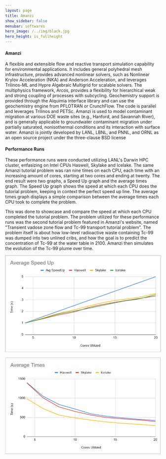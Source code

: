 ```yaml
---
layout: page
title: Amanzi
show_sidebar: false
menubar: softwares
hero_image: /../img/black.jpg
hero_height: is_fullheight
---
```


#### Amanzi [<i class="fas fa-book"></i>](https://amanzi.github.io/) [<i class="fab fa-github"></i>](https://github.com/amanzi/amanzi) 
A flexible and extensible flow and reactive transport simulation capability for environmental applications.  It includes general polyhedral mesh infrastructure, provides advanced nonlinear solvers, such as Nonlinear Krylov Acceleration (NKA) and Anderson Acceleration, and leverages Trilinos-ML and Hypre Algebraic Multigrid for scalable solvers.  The multiphysics framework, Arcos, provides a flexibility for hierarchical weak and strong coupling of processes with subcycling.  Geochemistry support is provided through the Alquimia interface library and can use the geochemistry engine from PFLOTRAN or CrunchFlow. The code is parallel and  leverages Trilinos and PETSc.   Amanzi is used to model contaminant migration at various DOE waste sites (e.g., Hanford, and Savannah River), and is generally applicable to groundwater contaminant migration under partially saturated, nonisothermal conditions and its interaction with surface water.   Amanzi is jointly developed by LANL, LBNL, and PNNL, and ORNL as an open source project under the three-clause BSD license

#### Performance Runs

These performance runs were conducted utilizing LANL's Darwin HPC cluster, enfasizing on Intel CPUs Haswell, Skylake and Icelake. The same Amanzi tutorial problem was ran nine times on each CPU, each time with an increasing amount of cores, starting at two cores and ending at twenty. The end result were two graphs, a Speed Up graph and the average times graph. The Speed Up graph shows the speed at which each CPU does the tutorial problem, keeping in context the perfect speed up line. The average times graph displays a simple comparison between the average times each CPU took to complete the problem.


This was done to showcase and compare the speed at which each CPU completed the tutorial problem. The problem utilized for these performance runs was the second tutorial problem featured in Amanzi's website, named "Transient vadose zone flow and Tc-99 transport tutorial problem". The problem itself is about how low-level radioactive waste containing Tc-99 was dumped into two unlined cribs, and how the goal is to predict the concentration of Tc-99 at the water table in 2100. Amanzi then simulates the evolution of the Tc-99 plume over time.

![SpeedUp Graph](/../../img/amanzi_speed_up.PNG)

![Average Time Graph](/../../img/amanzi_average_times.PNG)
